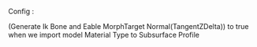 Config :

(Generate Ik Bone and Eable MorphTarget Normal(TangentZDelta)) to true when we import model
Material Type to Subsurface Profile

